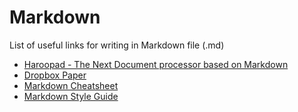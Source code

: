 # Markdown

List of useful links for writing in Markdown file (.md)

- [Haroopad - The Next Document processor based on Markdown](http://pad.haroopress.com/)
- [Dropbox Paper](http://paper.dropbox.com/)
- [Markdown Cheatsheet](https://github.com/adam-p/markdown-here/wiki/Markdown-Cheatsheet)
- [Markdown Style Guide](https://github.com/delftswa2017/course-info-2017/blob/master/markdown-style-guide.md)
